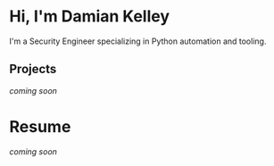 # Hi, I'm Damian Kelley
I'm a Security Engineer specializing in Python automation and tooling.

## Projects
_coming soon_

# Resume
_coming soon_
